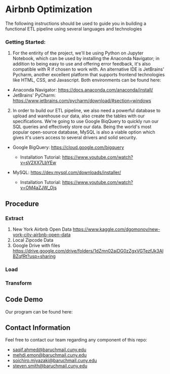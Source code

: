 # Airbnb Optimization

The following instructions should be used to guide you in building a functional ETL pipeline using several languages and technologies

### Getting Started:
1. For the entirity of the project, we'll be using Python on Jupyter Notebook, which can be used by installing the Anaconda Navigator; in addition to being easy to use and offering error feedback, it's also compatible with R if chosen to work with. An alternative IDE is JetBrains' Pycharm, another excellent platform that supports frontend technologies like HTML, CSS, and Javascript. Both environments can be found here:
- Anaconda Navigator: https://docs.anaconda.com/anaconda/install/
- JetBrains' PyCharm: https://www.jetbrains.com/pycharm/download/#section=windows

2. In order to build our ETL pipeline, we also need a powerful database to upload and warehouse our data, also create the tables with our specifications. We're going to use Google BiqQuery to quickly run our SQL queries and effectively store our data. Being the world's most popular open-source database, MySQL is also a viable option which gives it's users access to several drivers and solid security.
- Google BigQuery: https://cloud.google.com/bigquery
  - Installation Tutorial: https://www.youtube.com/watch?v=sV2XX7LbYEw

- MySQL: https://dev.mysql.com/downloads/installer/ 
  - Installation Tutorial: https://www.youtube.com/watch?v=OM4aZJW_Ojs

## Procedure

### Extract
1. New York Airbnb Open Data https://www.kaggle.com/dgomonov/new-york-city-airbnb-open-data
2. Local Zipcode Data 
3. Google Drive with files https://drive.google.com/drive/folders/1dZmn02aiDG0zZgxVGTezfJk3AlBZqfRt?usp=sharing
### Load

### Transform

## Code Demo
Our program can be found here: 

## Contact Information
Feel free to contact our team regarding any component of this repo:
- saqif.ahmed@baruchmail.cuny.edu
- mehdi.emon@baruchmail.cuny.edu
- soichiro.miyazaki@baruchmail.cuny.edu
- steven.smith@baruchmail.cuny.edu
